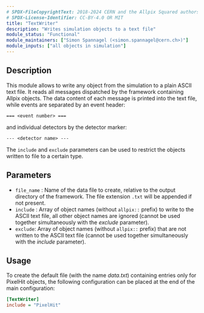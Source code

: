 ```yaml
---
# SPDX-FileCopyrightText: 2018-2024 CERN and the Allpix Squared authors
# SPDX-License-Identifier: CC-BY-4.0 OR MIT
title: "TextWriter"
description: "Writes simulation objects to a text file"
module_status: "Functional"
module_maintainers: ["Simon Spannagel (<simon.spannagel@cern.ch>)"]
module_inputs: ["all objects in simulation"]
---
```


## Description

This module allows to write any object from the simulation to a plain ASCII text file. It reads all messages dispatched by the framework containing Allpix objects. The data content of each message is printed into the text file, while events are separated by an event header:

```shell
=== <event number> ===
```

and individual detectors by the detector marker:

```shell
--- <detector name> ---
```

The `include` and `exclude` parameters can be used to restrict the objects written to file to a certain type.

## Parameters

* `file_name` : Name of the data file to create, relative to the output directory of the framework. The file extension `.txt` will be appended if not present.
* `include` : Array of object names (without `allpix::` prefix) to write to the ASCII text file, all other object names are ignored (cannot be used together simultaneously with the *exclude* parameter).
* `exclude`: Array of object names (without `allpix::` prefix) that are not written to the ASCII text file (cannot be used together simultaneously with the *include* parameter).

## Usage

To create the default file (with the name *data.txt*) containing entries only for PixelHit objects, the following configuration can be placed at the end of the main configuration:

```ini
[TextWriter]
include = "PixelHit"
```
